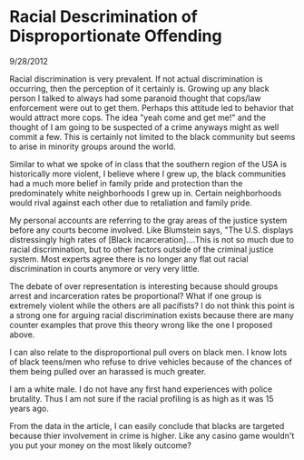 Racial Descrimination of Disproportionate Offending
===================================================

9/28/2012

Racial discrimination is very prevalent. If not actual discrimination is
occurring, then the perception of it certainly is. Growing up any black
person I talked to always had some paranoid thought that cops/law
enforcement were out to get them. Perhaps this attitude led to behavior
that would attract more cops. The idea "yeah come and get me!" and the
thought of I am going to be suspected of a crime anyways might as well
commit a few. This is certainly not limited to the black community but
seems to arise in minority groups around the world. 

Similar to what we spoke of in class that the southern region of the USA is
historically more violent, I believe where I grew up, the black
communities had a much more belief in family pride and protection than
the predominately white neighborhoods I grew up in. Certain 
neighborhoods would rival against each other due to retaliation
and family pride.

My personal accounts are referring to the gray areas of the justice
system before any courts become involved. Like Blumstein says, "The U.S.
displays distressingly high rates of [Black incarceration]....This is
not so much due to racial discrimination, but to other factors outside
of the criminal justice system. Most experts agree there is no longer
any flat out racial discrimination in courts anymore or very very
little. 

The debate of over representation is interesting because should groups
arrest and incarceration rates be proportional? What if one group is
extremely violent while the others are all pacifists? I do not think
this point is a strong one for arguing racial discrimination exists
because there are many counter examples that prove this theory wrong
like the one I proposed above.

I can also relate to the disproportional pull overs on black men. I know
lots of black teens/men who refuse to drive vehicles because of the
chances of them being pulled over an harassed is much greater. 

I am a white male. I do not have any first hand experiences with police
brutality. Thus I am not sure if the racial profiling is as high as it
was 15 years ago.

From the data in the article, I can easily conclude that blacks are
targeted because thier involvement in crime is higher. Like any casino
game wouldn't you put your money on the most likely outcome?

